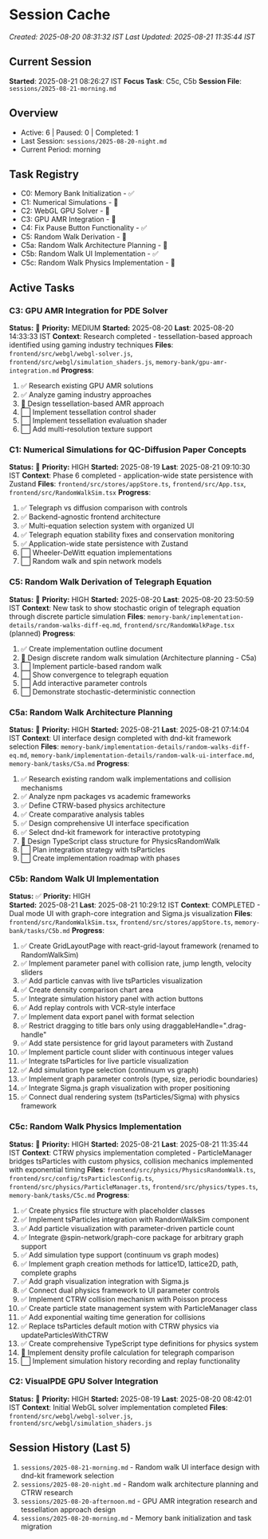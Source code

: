# Session Cache

_Created: 2025-08-20 08:31:32 IST_
_Last Updated: 2025-08-21 11:35:44 IST_

## Current Session

**Started**: 2025-08-21 08:26:27 IST
**Focus Task**: C5c, C5b
**Session File**: `sessions/2025-08-21-morning.md`

## Overview

- Active: 6 | Paused: 0 | Completed: 1
- Last Session: `sessions/2025-08-20-night.md`
- Current Period: morning

## Task Registry

- C0: Memory Bank Initialization - ✅
- C1: Numerical Simulations - 🔄
- C2: WebGL GPU Solver - 🔄
- C3: GPU AMR Integration - 🔄
- C4: Fix Pause Button Functionality - ✅
- C5: Random Walk Derivation - 🔄
- C5a: Random Walk Architecture Planning - 🔄
- C5b: Random Walk UI Implementation - ✅
- C5c: Random Walk Physics Implementation - 🔄

## Active Tasks

### C3: GPU AMR Integration for PDE Solver

**Status:** 🔄 **Priority:** MEDIUM
**Started:** 2025-08-20 **Last**: 2025-08-20 14:33:33 IST
**Context**: Research completed - tessellation-based approach identified using gaming industry techniques
**Files**: `frontend/src/webgl/webgl-solver.js`, `frontend/src/webgl/simulation_shaders.js`, `memory-bank/gpu-amr-integration.md`
**Progress**:

1. ✅ Research existing GPU AMR solutions
2. ✅ Analyze gaming industry approaches
3. 🔄 Design tessellation-based AMR approach
4. ⬜ Implement tessellation control shader
5. ⬜ Implement tessellation evaluation shader
6. ⬜ Add multi-resolution texture support

### C1: Numerical Simulations for QC-Diffusion Paper Concepts

**Status:** 🔄 **Priority:** HIGH
**Started:** 2025-08-19 **Last**: 2025-08-21 09:10:30 IST
**Context**: Phase 6 completed - application-wide state persistence with Zustand
**Files**: `frontend/src/stores/appStore.ts`, `frontend/src/App.tsx`, `frontend/src/RandomWalkSim.tsx`
**Progress**:

1. ✅ Telegraph vs diffusion comparison with controls
2. ✅ Backend-agnostic frontend architecture
3. ✅ Multi-equation selection system with organized UI
4. ✅ Telegraph equation stability fixes and conservation monitoring
5. ✅ Application-wide state persistence with Zustand
6. ⬜ Wheeler-DeWitt equation implementations
7. ⬜ Random walk and spin network models

### C5: Random Walk Derivation of Telegraph Equation

**Status:** 🔄 **Priority:** HIGH
**Started:** 2025-08-20 **Last**: 2025-08-20 23:50:59 IST
**Context**: New task to show stochastic origin of telegraph equation through discrete particle simulation
**Files**: `memory-bank/implementation-details/random-walks-diff-eq.md`, `frontend/src/RandomWalkPage.tsx` (planned)
**Progress**:

1. ✅ Create implementation outline document
2. 🔄 Design discrete random walk simulation (Architecture planning - C5a)
3. ⬜ Implement particle-based random walk
4. ⬜ Show convergence to telegraph equation
5. ⬜ Add interactive parameter controls
6. ⬜ Demonstrate stochastic-deterministic connection

### C5a: Random Walk Architecture Planning

**Status:** 🔄 **Priority:** HIGH
**Started:** 2025-08-21 **Last**: 2025-08-21 07:14:04 IST
**Context**: UI interface design completed with dnd-kit framework selection
**Files**: `memory-bank/implementation-details/random-walks-diff-eq.md`, `memory-bank/implementation-details/random-walk-ui-interface.md`, `memory-bank/tasks/C5a.md`
**Progress**:

1. ✅ Research existing random walk implementations and collision mechanisms
2. ✅ Analyze npm packages vs academic frameworks
3. ✅ Define CTRW-based physics architecture  
4. ✅ Create comparative analysis tables
5. ✅ Design comprehensive UI interface specification
6. ✅ Select dnd-kit framework for interactive prototyping
7. 🔄 Design TypeScript class structure for PhysicsRandomWalk
8. ⬜ Plan integration strategy with tsParticles
9. ⬜ Create implementation roadmap with phases

### C5b: Random Walk UI Implementation

**Status:** ✅ **Priority:** HIGH  
**Started:** 2025-08-21 **Last**: 2025-08-21 10:29:12 IST
**Context**: COMPLETED - Dual mode UI with graph-core integration and Sigma.js visualization
**Files**: `frontend/src/RandomWalkSim.tsx`, `frontend/src/stores/appStore.ts`, `memory-bank/tasks/C5b.md`
**Progress**:

1. ✅ Create GridLayoutPage with react-grid-layout framework (renamed to RandomWalkSim)
2. ✅ Implement parameter panel with collision rate, jump length, velocity sliders
3. ✅ Add particle canvas with live tsParticles visualization
4. ✅ Create density comparison chart area
5. ✅ Integrate simulation history panel with action buttons
6. ✅ Add replay controls with VCR-style interface
7. ✅ Implement data export panel with format selection
8. ✅ Restrict dragging to title bars only using draggableHandle=".drag-handle"
9. ✅ Add state persistence for grid layout parameters with Zustand
10. ✅ Implement particle count slider with continuous integer values
11. ✅ Integrate tsParticles for live particle visualization
12. ✅ Add simulation type selection (continuum vs graph)
13. ✅ Implement graph parameter controls (type, size, periodic boundaries)
14. ✅ Integrate Sigma.js graph visualization with proper positioning
15. ✅ Connect dual rendering system (tsParticles/Sigma) with physics framework

### C5c: Random Walk Physics Implementation

**Status:** 🔄 **Priority:** HIGH
**Started:** 2025-08-21 **Last**: 2025-08-21 11:35:44 IST
**Context**: CTRW physics implementation completed - ParticleManager bridges tsParticles with custom physics, collision mechanics implemented with exponential timing
**Files**: `frontend/src/physics/PhysicsRandomWalk.ts`, `frontend/src/config/tsParticlesConfig.ts`, `frontend/src/physics/ParticleManager.ts`, `frontend/src/physics/types.ts`, `memory-bank/tasks/C5c.md`
**Progress**:

1. ✅ Create physics file structure with placeholder classes
2. ✅ Implement tsParticles integration with RandomWalkSim component
3. ✅ Add particle visualization with parameter-driven particle count
4. ✅ Integrate @spin-network/graph-core package for arbitrary graph support
5. ✅ Add simulation type support (continuum vs graph modes)
6. ✅ Implement graph creation methods for lattice1D, lattice2D, path, complete graphs
7. ✅ Add graph visualization integration with Sigma.js
8. ✅ Connect dual physics framework to UI parameter controls
9. ✅ Implement CTRW collision mechanism with Poisson process
10. ✅ Create particle state management system with ParticleManager class
11. ✅ Add exponential waiting time generation for collisions
12. ✅ Replace tsParticles default motion with CTRW physics via updateParticlesWithCTRW
13. ✅ Create comprehensive TypeScript type definitions for physics system
14. 🔄 Implement density profile calculation for telegraph comparison
15. ⬜ Implement simulation history recording and replay functionality

### C2: VisualPDE GPU Solver Integration

**Status:** 🔄 **Priority:** HIGH
**Started:** 2025-08-19 **Last**: 2025-08-20 08:42:01 IST
**Context**: Initial WebGL solver implementation completed
**Files**: `frontend/src/webgl/webgl-solver.js`, `frontend/src/webgl/simulation_shaders.js`

## Session History (Last 5)

1. `sessions/2025-08-21-morning.md` - Random walk UI interface design with dnd-kit framework selection
2. `sessions/2025-08-20-night.md` - Random walk architecture planning and CTRW research
3. `sessions/2025-08-20-afternoon.md` - GPU AMR integration research and tessellation approach design
4. `sessions/2025-08-20-morning.md` - Memory bank initialization and task migration
